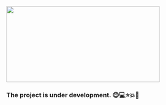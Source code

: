  <img src="https://media.giphy.com/media/iIqmM5tTjmpOB9mpbn/source.gif"  width="400" height="200">

### The project is under development. :blush::computer::star::boom::wave:
